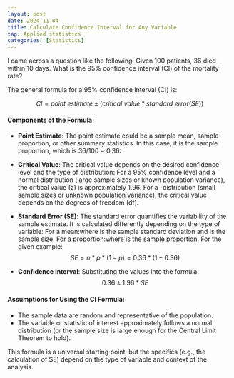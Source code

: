 ```yaml
---
layout: post
date: 2024-11-04
title: Calculate Confidence Interval for Any Variable
tag: Applied statistics
categories: [Statistics]
---
```


I came across a question like the following: Given 100 patients, 36 died within 10 days. What is the 95% confidence interval (CI) of the mortality rate?
<!--more-->

The general formula for a 95% confidence interval (CI) is:

$$CI= point\ estimate ± (critical\ value * standard\ error (SE))$$

#### Components of the Formula:
- **Point Estimate**: The point estimate could be a sample mean, sample proportion, or other summary statistics. In this case, it is the sample proportion, which is 36/100 = 0.36:

- **Critical Value**: The critical value depends on the desired confidence level and the type of distribution:
  For a 95% confidence level and a normal distribution (large sample sizes or known population variance), the critical value (z) is approximately 1.96.
  For a -distribution (small sample sizes or unknown population variance), the critical value depends on the degrees of freedom (df).

- **Standard Error (SE)**: The standard error quantifies the variability of the sample estimate. It is calculated differently depending on the type of variable:
  For a mean:where is the sample standard deviation and is the sample size.
  For a proportion:where is the sample proportion.
  For the given example: $$SE = n * p * (1−p) = 0.36 * (1−0.36)​$$

- **Confidence Interval**: Substituting the values into the formula:
  $$0.36 ± 1.96 * SE$$

#### Assumptions for Using the CI Formula:
- The sample data are random and representative of the population.
- The variable or statistic of interest approximately follows a normal distribution (or the sample size is large enough for the Central Limit Theorem to hold).

This formula is a universal starting point, but the specifics (e.g., the calculation of SE) depend on the type of variable and context of the analysis.
